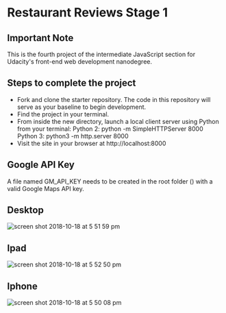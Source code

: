 # Restaurant Reviews Stage 1

## Important Note

This is the fourth project of the intermediate JavaScript section for Udacity's front-end web development nanodegree.

## Steps to complete the project

- Fork and clone the starter repository. The code in this repository will serve as your baseline to begin development.
- Find the project in your terminal.
- From inside the new directory, launch a local client server using Python from your terminal: 
  Python 2: python -m SimpleHTTPServer 8000 
  Python 3: python3 -m http.server 8000  
- Visit the site in your browser at http://localhost:8000

## Google API Key

A file named GM_API_KEY needs to be created in the root folder (\) with a valid Google Maps API key.

## Desktop

![screen shot 2018-10-18 at 5 51 59 pm](https://user-images.githubusercontent.com/28276138/47186836-dbbead00-d2ff-11e8-8b3a-1fe16a2d126c.png)

## Ipad

![screen shot 2018-10-18 at 5 52 50 pm](https://user-images.githubusercontent.com/28276138/47186814-c6498300-d2ff-11e8-8a6d-d36c91e73ae9.png)

## Iphone

![screen shot 2018-10-18 at 5 50 08 pm](https://user-images.githubusercontent.com/28276138/47186831-d95c5300-d2ff-11e8-8307-095de83477e7.png)
